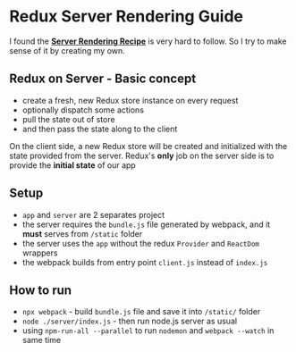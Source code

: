 # Redux Server Rendering Guide

I found the [**Server Rendering Recipe**](https://redux.js.org/recipes/server-rendering) is very hard to follow. So I try to make sense of it by creating my own.

## Redux on Server - Basic concept

- create a fresh, new Redux store instance on every request
- optionally dispatch some actions
- pull the state out of store
- and then pass the state along to the client

On the client side, a new Redux store will be created and initialized with the state provided from the server.
Redux's **only** job on the server side is to provide the **initial state** of our app

## Setup

- `app` and `server` are 2 separates project
- the server requires the `bundle.js` file generated by webpack, and it **must** serves from `/static` folder
- the server uses the `app` without the redux `Provider` and `ReactDom` wrappers
- the webpack builds from entry point `client.js` instead of `index.js`

## How to run

- `npx webpack` - build `bundle.js` file and save it into `/static/` folder
- `node ./server/index.js` - then run node.js server as usual
- using `npm-run-all --parallel` to run `nodemon` and `webpack --watch` in same time
